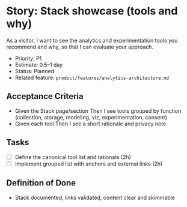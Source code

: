 # Story: Stack showcase (tools and why)

As a visitor, I want to see the analytics and experimentation tools you recommend and why, so that I can evaluate your approach.

- Priority: P1
- Estimate: 0.5–1 day
- Status: Planned
- Related feature: `product/features/analytics-architecture.md`

## Acceptance Criteria

- Given the Stack page/section Then I see tools grouped by function (collection, storage, modeling, viz, experimentation, consent)
- Given each tool Then I see a short rationale and privacy note

## Tasks

- [ ] Define the canonical tool list and rationale (2h)
- [ ] Implement grouped list with anchors and external links (2h)

## Definition of Done

- Stack documented, links validated, content clear and skimmable
